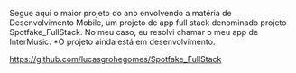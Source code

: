 Segue aqui o maior projeto do ano envolvendo a matéria de Desenvolvimento Mobile, um projeto de app full stack denominado projeto Spotfake_FullStack. No meu caso, eu resolvi chamar o meu app de InterMusic.
*O projeto ainda está em desenvolvimento.

https://github.com/lucasgrohegomes/Spotfake_FullStack